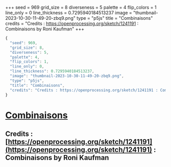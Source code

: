 +++
seed = 969
grid_size = 8
diverseness = 5
palette = 4
flip_colors = 1
line_only = 0
line_thickness = 0.7295940184513237
image = "thumbnail-2023-10-30-11-49-20-zbq9.png"
type = "p5js"
title = "Combinaisons"
credits = "Credits : https://openprocessing.org/sketch/1241191 : Combinaisons by Roni Kaufman"
+++




~~~javascript
{
  "seed": 969,
  "grid_size": 8,
  "diverseness": 5,
  "palette": 4,
  "flip_colors": 1,
  "line_only": 0,
  "line_thickness": 0.7295940184513237,
  "image": "thumbnail-2023-10-30-11-49-20-zbq9.png",
  "type": "p5js",
  "title": "Combinaisons",
  "credits": "Credits : https://openprocessing.org/sketch/1241191 : Combinaisons by Roni Kaufman"
}
~~~



# [Combinaisons](https://openprocessing.org/sketch/2066485)

## Credits : [https://openprocessing.org/sketch/1241191](https://openprocessing.org/sketch/1241191) : Combinaisons by Roni Kaufman 

